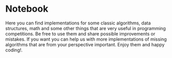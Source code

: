 # Notebook

Here you can find implementations for some classic algorithms, data structures, math and some other things that are very useful in programming competitions. 
Be free to use them and share possible improvements or mistakes. If you want you can help us with more implementations of missing algorithms that are from your perspective important.
Enjoy them and happy coding!.
